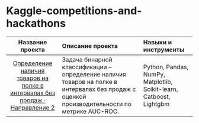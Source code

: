 # Kaggle-competitions-and-hackathons


| Название проекта | Описание проекта | Навыки и инструменты |
| :---------------: | :--------------- | :------------------- |
| [Определение наличия товаров на полке в интервалах без продаж · Направление 2](https://github.com/bnderos/Kaggle-competitions-and-hackathons/tree/main/GoodsForecastHack) | Задача бинарной классификации – определение наличия товаров на полке в интервалах без продаж с оценкой производительности по метрике AUC-ROC. | Python, Pandas, NumPy, Matplotlib, Scikit-learn, Catboost, Lightgbm |
